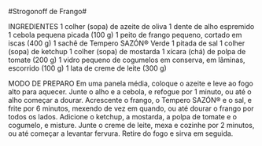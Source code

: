 #Strogonoff de Frango#

INGREDIENTES
1 colher (sopa) de azeite de oliva
1 dente de alho espremido
1 cebola pequena picada (100 g)
1 peito de frango pequeno, cortado em iscas (400 g)
1 sachê de Tempero SAZÓN® Verde
1 pitada de sal
1 colher (sopa) de ketchup
1 colher (sopa) de mostarda
1 xícara (chá) de polpa de tomate (200 g)
1 vidro pequeno de cogumelos em conserva, em lâminas, escorrido (100 g)
1 lata de creme de leite (300 g)

MODO DE PREPARO
Em uma panela média, coloque o azeite e leve ao fogo alto para aquecer. Junte o alho e a cebola, e refogue por 1 minuto, ou até o alho começar a dourar. Acrescente o frango, o Tempero SAZÓN® e o sal, e frite por 6 minutos, mexendo de vez em quando, ou até dourar o frango por todos os lados.
Adicione o ketchup, a mostarda, a polpa de tomate e o cogumelo, e misture. Junte o creme de leite, mexa e cozinhe por 2 minutos, ou até começar a levantar fervura.
Retire do fogo e sirva em seguida.